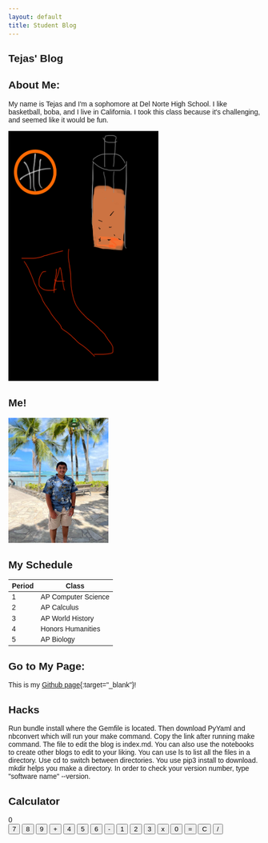 ```yaml
---
layout: default
title: Student Blog
---
```


## Tejas' Blog 

## About Me:
My name is Tejas and I'm a sophomore at Del Norte High School. I like basketball, boba, and I live in California. I took this class because it's challenging, and seemed like it would be fun.

<img src="images/freeform.png"  width="300" height="500">

## Me!
<img src="images/hawaiime.JPG"  width="200" height="250">

## My Schedule

| Period      | Class |
| ----------- | ---------- |
|1    | AP Computer Science       |
|2    | AP Calculus        |
|3    | AP World History       |
|4    | Honors Humanities        |
|5    | AP Biology        |

## Go to My Page:
This is my [Github page](https://github.com/TejM123){:target="_blank"}!

## Hacks

Run bundle install where the Gemfile is located. Then download PyYaml and nbconvert which will run your make command. Copy the link after running make command. The file to edit the blog is index.md. You can also use the notebooks to create other blogs to edit to your liking. You can use ls to list all the files in a directory. Use cd to switch between directories. You use pip3 install to download. mkdir helps you make a directory. In order to check your version number, type "software name" --version.


## Calculator

<head>
<meta charset="UTF-8">
<meta name="viewport" content="width=device-width, initial-scale=1.0">
<style>
  body {
    font-family: Arial, sans-serif;
  }

  .calculator {
    width: 250px;
    border: 1px solid #ccc;
    padding: 10px;
    border-radius: 5px;
    box-shadow: 0 0 10px rgba(0, 0, 0, 0.2);
    margin: 0 auto;
  }

  .output {
    display: flex;
    justify-content: flex-end;
    align-items: center;
    font-size: 24px;
    margin-bottom: 10px;
  }

  .buttons {
    display: grid;
    grid-template-columns: repeat(4, 1fr);
    grid-gap: 5px;
  }

  button {
    padding: 10px;
    font-size: 18px;
    background-color: #f0f0f0;
    border: none;
    cursor: pointer;
  }
button:hover {
    background-color: #d0d0d0;
  }
</style>
<title>Calculator</title>
</head>
<body>
  <div class="calculator">
    <div class="output" id="output">0</div>
    <div class="buttons">
      <button onclick="appendToOutput('7')">7</button>
      <button onclick="appendToOutput('8')">8</button>
      <button onclick="appendToOutput('9')">9</button>
      <button onclick="appendToOutput('+')">+</button>
      <button onclick="appendToOutput('4')">4</button>
      <button onclick="appendToOutput('5')">5</button>
      <button onclick="appendToOutput('6')">6</button>
      <button onclick="appendToOutput('-')">-</button>
      <button onclick="appendToOutput('1')">1</button>
      <button onclick="appendToOutput('2')">2</button>
      <button onclick="appendToOutput('3')">3</button>
      <button onclick="appendToOutput('*')">x</button>
      <button onclick="appendToOutput('0')">0</button>
      <button onclick="calculate()">=</button>
      <button onclick="clearOutput()">C</button>
      <button onclick="appendToOutput('/')">/</button>
</div>
  </div>

  <script>
    let outputElement = document.getElementById('output');
    let currentInput = '';

    function appendToOutput(value) {
      currentInput += value;
      outputElement.innerText = currentInput;
    }

    function calculate() {
      try {
        currentInput = eval(currentInput).toString();
        outputElement.innerText = currentInput;
      } catch (error) {
        outputElement.innerText = 'Error';
      }
    }

    function clearOutput() {
      currentInput = '';
      outputElement.innerText = '0';
    }
  </script>
</body>